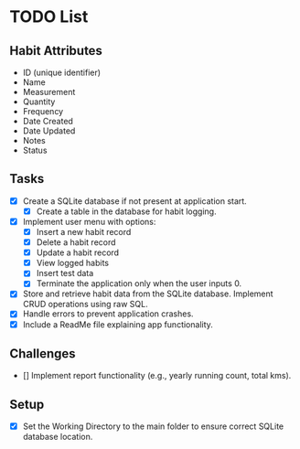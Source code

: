 ﻿# TODO List

## Habit Attributes
- ID (unique identifier)
- Name
- Measurement
- Quantity
- Frequency
- Date Created
- Date Updated
- Notes
- Status

## Tasks
- [x] Create a SQLite database if not present at application start.
    - [x] Create a table in the database for habit logging.
- [x] Implement user menu with options:
    - [x] Insert a new habit record
    - [x] Delete a habit record
    - [x] Update a habit record
    - [x] View logged habits
    - [x] Insert test data
    - [x] Terminate the application only when the user inputs 0.
- [x] Store and retrieve habit data from the SQLite database. Implement CRUD operations using raw SQL.
- [x] Handle errors to prevent application crashes.
- [x] Include a ReadMe file explaining app functionality.

## Challenges
- [] Implement report functionality (e.g., yearly running count, total kms).

## Setup
- [x] Set the Working Directory to the main folder to ensure correct SQLite database location.
